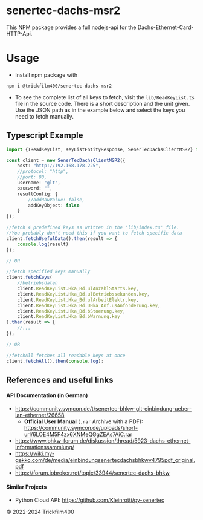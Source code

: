 # senertec-dachs-msr2

This NPM package provides a full nodejs-api for the Dachs-Ethernet-Card-HTTP-Api.

# Usage

- Install npm package with 
```shell
npm i @trickfilm400/senertec-dachs-msr2
```
- To see the complete list of all keys to fetch, visit the `lib/ReadKeyList.ts` file in the source code.
  There is a short description and the unit given. 
  Use the JSON path as in the example below and select the keys you need to fetch manually.

## Typescript Example

```typescript
import {IReadKeyList, KeyListEntityResponse, SenerTecDachsClientMSR2} from "@trickfilm400/senertec-dachs-msr2";

const client = new SenerTecDachsClientMSR2({
    host: "http://192.168.178.225",
    //protocol: "http",
    //port: 80,
    username: "glt",
    password: "",
    resultConfig: {
        //addRawValue: false,
        addKeyObject: false
    }
});

//fetch 4 predefined keys as written in the 'lib/index.ts' file.
//You probably don't need this if you want to fetch specific data
client.fetchUsefulData().then(result => {
    console.log(result)
});

// OR

//fetch specified keys manually
client.fetchKeys(
    //betriebsdaten
    client.ReadKeyList.Hka_Bd.ulAnzahlStarts.key,
    client.ReadKeyList.Hka_Bd.ulBetriebssekunden.key,
    client.ReadKeyList.Hka_Bd.ulArbeitElektr.key,
    client.ReadKeyList.Hka_Bd.UHka_Anf.usAnforderung.key,
    client.ReadKeyList.Hka_Bd.bStoerung.key,
    client.ReadKeyList.Hka_Bd.bWarnung.key
).then(result => {
    //...
});

// OR

//fetchAll fetches all readable keys at once
client.fetchAll().then(console.log);
```

## References and useful links

#### API Documentation (in German)

- https://community.symcon.de/t/senertec-bhkw-glt-einbindung-ueber-lan-ethernet/26658
    - **Official User Manual** (`.rar` Archive with a PDF): https://community.symcon.de/uploads/short-url/6LOE4M5F4zx6XNMeQGgZEAs7AiC.rar 
- https://www.bhkw-forum.de/diskussion/thread/5923-dachs-ethernet-informationssammlung/
- https://wiki.my-gekko.com/de/media/einbindungsenertecdachsbhkwv4795pdf_original.pdf
- https://forum.iobroker.net/topic/33944/senertec-dachs-bhkw

#### Similar Projects

- Python Cloud API: https://github.com/Kleinrotti/py-senertec

&copy; 2022-2024 Trickfilm400
